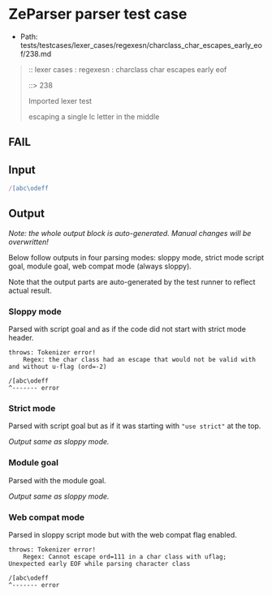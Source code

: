 # ZeParser parser test case

- Path: tests/testcases/lexer_cases/regexesn/charclass_char_escapes_early_eof/238.md

> :: lexer cases : regexesn : charclass char escapes early eof
>
> ::> 238
>
> Imported lexer test
>
> escaping a single lc letter in the middle

## FAIL

## Input

`````js
/[abc\odeff
`````

## Output

_Note: the whole output block is auto-generated. Manual changes will be overwritten!_

Below follow outputs in four parsing modes: sloppy mode, strict mode script goal, module goal, web compat mode (always sloppy).

Note that the output parts are auto-generated by the test runner to reflect actual result.

### Sloppy mode

Parsed with script goal and as if the code did not start with strict mode header.

`````
throws: Tokenizer error!
    Regex: the char class had an escape that would not be valid with and without u-flag (ord=-2)

/[abc\odeff
^------- error
`````

### Strict mode

Parsed with script goal but as if it was starting with `"use strict"` at the top.

_Output same as sloppy mode._

### Module goal

Parsed with the module goal.

_Output same as sloppy mode._

### Web compat mode

Parsed in sloppy script mode but with the web compat flag enabled.

`````
throws: Tokenizer error!
    Regex: Cannot escape ord=111 in a char class with uflag; Unexpected early EOF while parsing character class

/[abc\odeff
^------- error
`````

